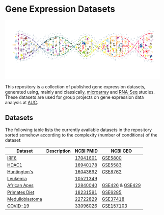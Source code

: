 # Gene Expression Datasets

![DNA](images/colorful_dna.png)

This repository is a collection of published gene expression datasets, generated using, mainly and classically, [microarray](https://en.wikipedia.org/wiki/DNA_microarray) and [RNA-Seq](https://en.wikipedia.org/wiki/RNA-Seq) studies. These datasets are used for group projects on gene expression data analysis at [AUC](https://www.aucegypt.edu/home).

## Datasets
The following table lists the currently available datasets in the repository sorted somehow according to the complexity (number of conditions) of the dataset:

| Dataset | Description | NCBI PMID | NCBI GEO |
| --- | --- | --- | --- |
| [IRF6](https://github.com/ahmedmoustafa/gene-expression-datasets/tree/main/datasets/irf6) | | [17041601](https://pubmed.ncbi.nlm.nih.gov/17041601/) | [GSE5800](https://www.ncbi.nlm.nih.gov/geo/query/acc.cgi?acc=GSE5800) |
| [HDAC1](https://github.com/ahmedmoustafa/gene-expression-datasets/tree/main/datasets/hdac1) | | [16940178](https://pubmed.ncbi.nlm.nih.gov/16940178/) | [GSE5583](https://www.ncbi.nlm.nih.gov/geo/query/acc.cgi?acc=GSE5583) |
| [Huntington's](https://github.com/ahmedmoustafa/gene-expression-datasets/tree/main/datasets/huntingtons) | | [16043692](https://pubmed.ncbi.nlm.nih.gov/16043692/) | [GSE8762](https://www.ncbi.nlm.nih.gov/geo/query/acc.cgi?acc=GSE8762) |
| [Leukemia](https://github.com/ahmedmoustafa/gene-expression-datasets/tree/main/datasets/leukemia) | | [10521349](https://pubmed.ncbi.nlm.nih.gov/10521349/) | |
| [African Apes](https://github.com/ahmedmoustafa/gene-expression-datasets/tree/main/datasets/african_apes) | | [12840040](https://pubmed.ncbi.nlm.nih.gov/12840040/) | [GSE426](https://www.ncbi.nlm.nih.gov/geo/query/acc.cgi?acc=GSE426) & [GSE429](https://www.ncbi.nlm.nih.gov/geo/query/acc.cgi?acc=GSE429) | 
| [Primates Diet](https://github.com/ahmedmoustafa/gene-expression-datasets/tree/main/datasets/primates_diet) | | [18231591](https://pubmed.ncbi.nlm.nih.gov/18231591/) | [GSE6285](https://www.ncbi.nlm.nih.gov/geo/query/acc.cgi?acc=GSE6285) |
| [Medulloblastoma](https://github.com/ahmedmoustafa/gene-expression-datasets/tree/main/datasets/medulloblastoma) | | [22722829](https://pubmed.ncbi.nlm.nih.gov/22722829/) | [GSE37418](https://www.ncbi.nlm.nih.gov/geo/query/acc.cgi?acc=GSE37418) |
| [COVID-19](https://github.com/ahmedmoustafa/gene-expression-datasets/tree/main/datasets/covid19) | | [33096026](https://pubmed.ncbi.nlm.nih.gov/33096026/) | [GSE157103](https://www.ncbi.nlm.nih.gov/geo/query/acc.cgi?acc=GSE157103) |
